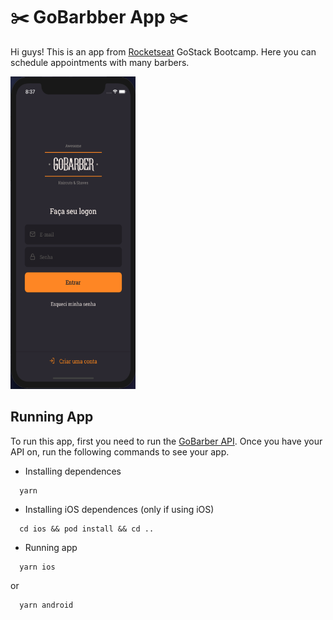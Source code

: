 # ✂️ GoBarbber App ✂️

Hi guys! This is an app from [Rocketseat](https://github.com/rocketseat) GoStack Bootcamp. Here you can schedule appointments with many barbers.

<img src="https://raw.githubusercontent.com/vinicfrancisco/gobarber-app/master/App.png" width="200" height="500" />

## Running App

To run this app, first you need to run the [GoBarber API](https://github.com/vinicfrancisco/gobarber-api).
Once you have your API on, run the following commands to see your app.

- Installing dependences

```
  yarn
```

- Installing iOS dependences (only if using iOS)

```
  cd ios && pod install && cd ..
```

- Running app

```
  yarn ios
```
  or
```
  yarn android
```

